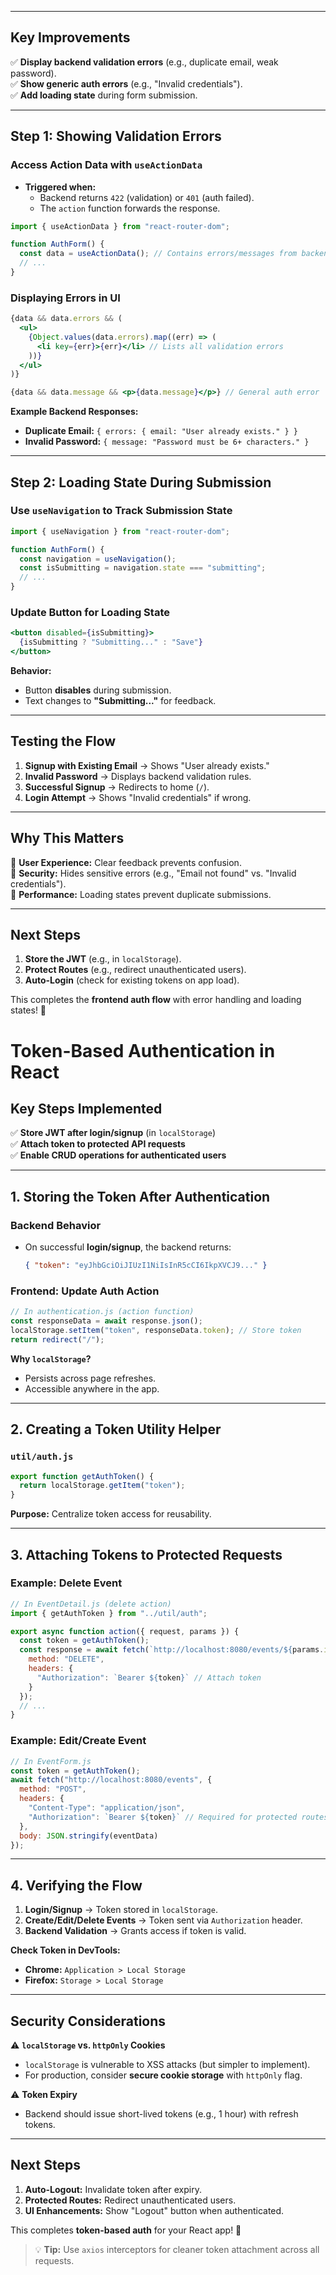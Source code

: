 
---

## **Key Improvements**  
✅ **Display backend validation errors** (e.g., duplicate email, weak password).  
✅ **Show generic auth errors** (e.g., "Invalid credentials").  
✅ **Add loading state** during form submission.  

---

## **Step 1: Showing Validation Errors**  
### **Access Action Data with `useActionData`**  
- **Triggered when:**  
  - Backend returns `422` (validation) or `401` (auth failed).  
  - The `action` function forwards the response.  

```jsx
import { useActionData } from "react-router-dom";

function AuthForm() {
  const data = useActionData(); // Contains errors/messages from backend
  // ...
}
```

### **Displaying Errors in UI**  
```jsx
{data && data.errors && (
  <ul>
    {Object.values(data.errors).map((err) => (
      <li key={err}>{err}</li> // Lists all validation errors
    ))}
  </ul>
)}

{data && data.message && <p>{data.message}</p>} // General auth error
```

**Example Backend Responses:**  
- **Duplicate Email:** `{ errors: { email: "User already exists." } }`  
- **Invalid Password:** `{ message: "Password must be 6+ characters." }`  

---

## **Step 2: Loading State During Submission**  
### **Use `useNavigation` to Track Submission State**  
```jsx
import { useNavigation } from "react-router-dom";

function AuthForm() {
  const navigation = useNavigation();
  const isSubmitting = navigation.state === "submitting";
  // ...
}
```

### **Update Button for Loading State**  
```jsx
<button disabled={isSubmitting}>
  {isSubmitting ? "Submitting..." : "Save"}
</button>
```

**Behavior:**  
- Button **disables** during submission.  
- Text changes to **"Submitting..."** for feedback.  

---

## **Testing the Flow**  
1. **Signup with Existing Email** → Shows "User already exists."  
2. **Invalid Password** → Displays backend validation rules.  
3. **Successful Signup** → Redirects to home (`/`).  
4. **Login Attempt** → Shows "Invalid credentials" if wrong.  

---

## **Why This Matters**  
🔹 **User Experience:** Clear feedback prevents confusion.  
🔹 **Security:** Hides sensitive errors (e.g., "Email not found" vs. "Invalid credentials").  
🔹 **Performance:** Loading states prevent duplicate submissions.  

---

## **Next Steps**  
1. **Store the JWT** (e.g., in `localStorage`).  
2. **Protect Routes** (e.g., redirect unauthenticated users).  
3. **Auto-Login** (check for existing tokens on app load).  

This completes the **frontend auth flow** with error handling and loading states! 🚀

# **Token-Based Authentication in React**  

## **Key Steps Implemented**  
✅ **Store JWT after login/signup** (in `localStorage`)  
✅ **Attach token to protected API requests**  
✅ **Enable CRUD operations for authenticated users**  

---

## **1. Storing the Token After Authentication**  
### **Backend Behavior**  
- On successful **login/signup**, the backend returns:  
  ```json
  { "token": "eyJhbGciOiJIUzI1NiIsInR5cCI6IkpXVCJ9..." }
  ```

### **Frontend: Update Auth Action**  
```jsx
// In authentication.js (action function)
const responseData = await response.json();
localStorage.setItem("token", responseData.token); // Store token
return redirect("/");
```

**Why `localStorage`?**  
- Persists across page refreshes.  
- Accessible anywhere in the app.  

---

## **2. Creating a Token Utility Helper**  
### **`util/auth.js`**  
```jsx
export function getAuthToken() {
  return localStorage.getItem("token");
}
```
**Purpose:** Centralize token access for reusability.  

---

## **3. Attaching Tokens to Protected Requests**  
### **Example: Delete Event**  
```jsx
// In EventDetail.js (delete action)
import { getAuthToken } from "../util/auth";

export async function action({ request, params }) {
  const token = getAuthToken();
  const response = await fetch(`http://localhost:8080/events/${params.id}`, {
    method: "DELETE",
    headers: {
      "Authorization": `Bearer ${token}` // Attach token
    }
  });
  // ...
}
```

### **Example: Edit/Create Event**  
```jsx
// In EventForm.js
const token = getAuthToken();
await fetch("http://localhost:8080/events", {
  method: "POST",
  headers: {
    "Content-Type": "application/json",
    "Authorization": `Bearer ${token}` // Required for protected routes
  },
  body: JSON.stringify(eventData)
});
```

---

## **4. Verifying the Flow**  
1. **Login/Signup** → Token stored in `localStorage`.  
2. **Create/Edit/Delete Events** → Token sent via `Authorization` header.  
3. **Backend Validation** → Grants access if token is valid.  

**Check Token in DevTools:**  
- **Chrome:** `Application > Local Storage`  
- **Firefox:** `Storage > Local Storage`  

---

## **Security Considerations**  
⚠️ **`localStorage` vs. `httpOnly` Cookies**  
- `localStorage` is vulnerable to XSS attacks (but simpler to implement).  
- For production, consider **secure cookie storage** with `httpOnly` flag.  

⚠️ **Token Expiry**  
- Backend should issue short-lived tokens (e.g., 1 hour) with refresh tokens.  

---

## **Next Steps**  
1. **Auto-Logout:** Invalidate token after expiry.  
2. **Protected Routes:** Redirect unauthenticated users.  
3. **UI Enhancements:** Show "Logout" button when authenticated.  

This completes **token-based auth** for your React app! 🔐  

> 💡 **Tip:** Use `axios` interceptors for cleaner token attachment across all requests.